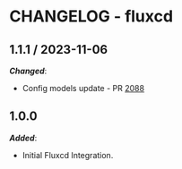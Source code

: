 # CHANGELOG - fluxcd

## 1.1.1 / 2023-11-06

***Changed***:

* Config models update - PR [2088](https://github.com/DataDog/integrations-extras/pull/2088)

## 1.0.0

***Added***:

* Initial Fluxcd Integration.

